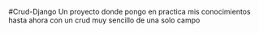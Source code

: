 #Crud-Django
Un proyecto donde pongo en practica mis conocimientos hasta ahora con un crud muy sencillo de una solo campo
